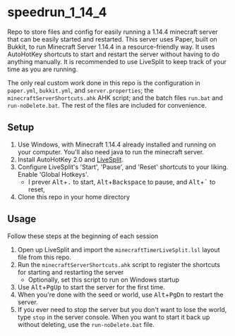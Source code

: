 # speedrun_1_14_4
Repo to store files and config for easily running a 1.14.4 minecraft server that can be easily started and restarted.
This server uses Paper, built on Bukkit, to run Minecraft Server 1.14.4 in a resource-friendly way.
It uses AutoHotKey shortcuts to start and restart the server without having to do anything manually.
It is recommended to use LiveSplit to keep track of your time as you are running.

The only real custom work done in this repo is the configuration in `paper.yml`, `bukkit.yml`, and `server.properties`;
the `minecraftServerShortcuts.ahk` AHK script; and the batch files `run.bat` and `run-noDelete.bat`.
The rest of the files are included for convenience.

## Setup
1. Use Windows, with Minecraft 1.14.4 already installed and running on your computer. You'll also need java to run the minecraft server.
2. Install AutoHotKey 2.0 and [LiveSplit](https://livesplit.org/).
3. Configure LiveSplit's 'Start', 'Pause', and 'Reset' shortcuts to your liking. Enable 'Global Hotkeys'.
    - I prever <kbd>Alt</kbd>+<kbd>.</kbd> to start, <kbd>Alt</kbd>+<kbd>Backspace</kbd> to pause, and <kbd>Alt</kbd>+<kbd>`</kbd> to reset,
5. Clone this repo in your home directory

## Usage
Follow these steps at the beginning of each session
1. Open up LiveSplit and import the `minecraftTimerLiveSplit.lsl` layout file from this repo.
2. Run the `minecraftServerShortcuts.ahk` script to register the shortcuts for starting and restarting the server
    - Optionally, set this script to run on Windows startup
3. Use <kbd>Alt</kbd>+<kbd>PgUp</kbd> to start the server for the first time.
4. When you're done with the seed or world, use <kbd>Alt</kbd>+<kbd>PgDn</kbd> to restart the server.
5. If you ever need to stop the server but you don't want to lose the world, type `stop` in the server console.
When you want to start it back up without deleting, use the `run-noDelete.bat` file.
